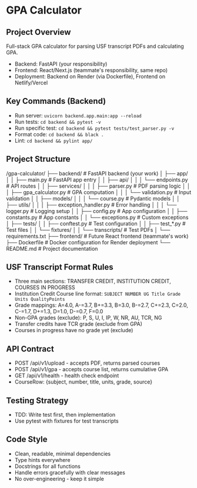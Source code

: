 # GPA Calculator

## Project Overview
Full-stack GPA calculator for parsing USF transcript PDFs and calculating GPA.
- Backend: FastAPI (your responsibility)
- Frontend: React/Next.js (teammate's responsibility, same repo)
- Deployment: Backend on Render (via Dockerfile), Frontend on Netlify/Vercel

## Key Commands (Backend)
- Run server: `uvicorn backend.app.main:app --reload`
- Run tests: `cd backend && pytest -v`
- Run specific test: `cd backend && pytest tests/test_parser.py -v`
- Format code: `cd backend && black .`
- Lint: `cd backend && pylint app/`

## Project Structure
/gpa-calculator/
├── backend/                    # FastAPI backend (your work)
│   ├── app/
│   │   ├── main.py            # FastAPI app entry
│   │   ├── api/
│   │   │   └── endpoints.py   # API routes
│   │   ├── services/
│   │   │   ├── parser.py      # PDF parsing logic
│   │   │   ├── gpa_calculator.py  # GPA computation
│   │   │   └── validation.py  # Input validation
│   │   ├── models/
│   │   │   └── course.py      # Pydantic models
│   │   ├── utils/
│   │   │   ├── exception_handler.py  # Error handling
│   │   │   └── logger.py      # Logging setup
│   │   ├── config.py          # App configuration
│   │   ├── constants.py       # App constants
│   │   └── exceptions.py      # Custom exceptions
│   ├── tests/
│   │   ├── conftest.py        # Test configuration
│   │   ├── test_*.py          # Test files
│   │   └── fixtures/
│   │       └── transcripts/   # Test PDFs
│   └── requirements.txt
├── frontend/                   # Future React frontend (teammate's work)
├── Dockerfile                 # Docker configuration for Render deployment
└── README.md                  # Project documentation

## USF Transcript Format Rules
- Three main sections: TRANSFER CREDIT, INSTITUTION CREDIT, COURSES IN PROGRESS
- Institution Credit Course line format: `SUBJECT NUMBER UG Title Grade Units QualityPoints`
- Grade mappings: A=4.0, A-=3.7, B+=3.3, B=3.0, B-=2.7, C+=2.3, C=2.0, C-=1.7, D+=1.3, D=1.0, D-=0.7, F=0.0
- Non-GPA grades (exclude): P, S, U, I, IP, W, NR, AU, TCR, NG
- Transfer credits have TCR grade (exclude from GPA)
- Courses in progress have no grade yet (exclude)

## API Contract
- POST /api/v1/upload - accepts PDF, returns parsed courses
- POST /api/v1/gpa - accepts course list, returns cumulative GPA
- GET /api/v1/health - health check endpoint
- CourseRow: {subject, number, title, units, grade, source}

## Testing Strategy
- TDD: Write test first, then implementation
- Use pytest with fixtures for test transcripts

## Code Style
- Clean, readable, minimal dependencies
- Type hints everywhere
- Docstrings for all functions
- Handle errors gracefully with clear messages
- No over-engineering - keep it simple